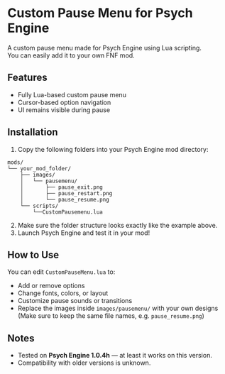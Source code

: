 # Custom Pause Menu for Psych Engine

A custom pause menu made for Psych Engine using Lua scripting.  
You can easily add it to your own FNF mod.



## Features
- Fully Lua-based custom pause menu   
- Cursor-based option navigation  
- UI remains visible during pause  


## Installation
1. Copy the following folders into your Psych Engine mod directory:
```
mods/
└── your_mod_folder/
    ├── images/
    │   └── pausemenu/
    │       ├── pause_exit.png
    │       ├── pause_restart.png
    │       └── pause_resume.png
    └── scripts/
        └──CustomPausemenu.lua
```
2. Make sure the folder structure looks exactly like the example above.  
3. Launch Psych Engine and test it in your mod!

## How to Use
You can edit `CustomPauseMenu.lua` to:
- Add or remove options  
- Change fonts, colors, or layout  
- Customize pause sounds or transitions  
- Replace the images inside `images/pausemenu/` with your own designs  
  (Make sure to keep the same file names, e.g. `pause_resume.png`)

## Notes
- Tested on **Psych Engine 1.0.4h** — at least it works on this version.  
- Compatibility with older versions is unknown.

